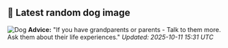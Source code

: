 ## 🐶 Latest random dog image
![Dog](https://images.dog.ceo/breeds/bluetick/n02088632_175.jpg)
**Advice:** "If you have grandparents or parents - Talk to them more. Ask them about their life experiences."
*Updated: 2025-10-11 15:31 UTC*
